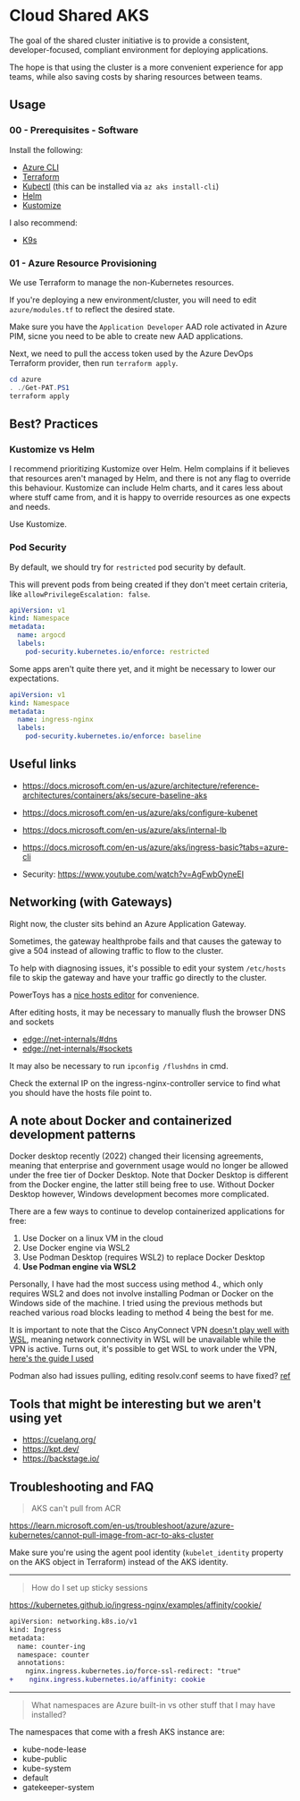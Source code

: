 # Cloud Shared AKS

The goal of the shared cluster initiative is to provide a consistent, developer-focused, compliant environment for deploying applications.

The hope is that using the cluster is a more convenient experience for app teams, while also saving costs by sharing resources between teams.

## Usage
### 00 - Prerequisites - Software

Install the following:

- [Azure CLI](https://learn.microsoft.com/en-us/cli/azure/install-azure-cli)
- [Terraform](https://developer.hashicorp.com/terraform/tutorials/azure-get-started/install-cli)
- [Kubectl](https://kubernetes.io/docs/tasks/tools/) (this can be installed via `az aks install-cli`)
- [Helm](https://helm.sh/docs/intro/install/)
- [Kustomize](https://github.com/kubernetes-sigs/kustomize)

I also recommend:

- [K9s](https://github.com/derailed/k9s)

### 01 - Azure Resource Provisioning

We use Terraform to manage the non-Kubernetes resources.

If you're deploying a new environment/cluster, you will need to edit `azure/modules.tf` to reflect the desired state.

Make sure you have the `Application Developer` AAD role activated in Azure PIM, sicne you need to be able to create new AAD applications.

Next, we need to pull the access token used by the Azure DevOps Terraform provider, then run `terraform apply`.

```powershell
cd azure
. ./Get-PAT.PS1
terraform apply
```

## Best? Practices

### Kustomize vs Helm

I recommend prioritizing Kustomize over Helm. Helm complains if it believes that resources aren't managed by Helm, and there is not any flag to override this behaviour. Kustomize can include Helm charts, and it cares less about where stuff came from, and it is happy to override resources as one expects and needs.

Use Kustomize.

### Pod Security

By default, we should try for `restricted` pod security by default.

This will prevent pods from being created if they don't meet certain criteria, like `allowPrivilegeEscalation: false`.

```yaml
apiVersion: v1
kind: Namespace
metadata:
  name: argocd
  labels:
    pod-security.kubernetes.io/enforce: restricted
```

Some apps aren't quite there yet, and it might be necessary to lower our expectations.

```yaml
apiVersion: v1
kind: Namespace
metadata:
  name: ingress-nginx
  labels:
    pod-security.kubernetes.io/enforce: baseline
```


## Useful links

- https://docs.microsoft.com/en-us/azure/architecture/reference-architectures/containers/aks/secure-baseline-aks
- https://docs.microsoft.com/en-us/azure/aks/configure-kubenet
- https://docs.microsoft.com/en-us/azure/aks/internal-lb
- https://docs.microsoft.com/en-us/azure/aks/ingress-basic?tabs=azure-cli

- Security: https://www.youtube.com/watch?v=AgFwbOyneEI


## Networking (with Gateways)

Right now, the cluster sits behind an Azure Application Gateway.

Sometimes, the gateway healthprobe fails and that causes the gateway to give a 504 instead of allowing traffic to flow to the cluster.

To help with diagnosing issues, it's possible to edit your system `/etc/hosts` file to skip the gateway and have your traffic go directly to the cluster.

PowerToys has a [nice hosts editor](https://learn.microsoft.com/en-us/windows/powertoys/hosts-file-editor) for convenience.

After editing hosts, it may be necessary to manually flush the browser DNS and sockets
- [edge://net-internals/#dns](edge://net-internals/#dns)
- [edge://net-internals/#sockets](edge://net-internals/#sockets)

It may also be necessary to run `ipconfig /flushdns` in cmd.

Check the external IP on the ingress-nginx-controller service to find what you should have the hosts file point to.


## A note about Docker and containerized development patterns

Docker desktop recently (2022) changed their licensing agreements, meaning that enterprise and government usage would no longer be allowed under the free tier of Docker Desktop. Note that Docker Desktop is different from the Docker engine, the latter still being free to use. Without Docker Desktop however, Windows development becomes more complicated.

There are a few ways to continue to develop containerized applications for free:

1. Use Docker on a linux VM in the cloud
2. Use Docker engine via WSL2
3. Use Podman Desktop (requires WSL2) to replace Docker Desktop
4. **Use Podman engine via WSL2**

Personally, I have had the most success using method 4., which only requires WSL2 and does not involve installing Podman or Docker on the Windows side of the machine. I tried using the previous methods but reached various road blocks leading to method 4 being the best for me.

It is important to note that the Cisco AnyConnect VPN [doesn't play well with WSL](https://github.com/microsoft/WSL/issues/4277), meaning network connectivity in WSL will be unavailable while the VPN is active. Turns out, it's possible to get WSL to work under the VPN, [here's the guide I used](https://gist.github.com/pyther/b7c03579a5ea55fe431561b502ec1ba8)

Podman also had issues pulling, editing resolv.conf seems to have fixed? [ref](https://github.com/containers/podman/discussions/16693#discussioncomment-5337355)

## Tools that might be interesting but we aren't using yet

- https://cuelang.org/
- https://kpt.dev/
- https://backstage.io/

## Troubleshooting and FAQ

> AKS can't pull from ACR

https://learn.microsoft.com/en-us/troubleshoot/azure/azure-kubernetes/cannot-pull-image-from-acr-to-aks-cluster

Make sure you're using the agent pool identity (`kubelet_identity` property on the AKS object in Terraform) instead of the AKS identity.

---

> How do I set up sticky sessions

https://kubernetes.github.io/ingress-nginx/examples/affinity/cookie/

```diff
apiVersion: networking.k8s.io/v1
kind: Ingress
metadata:
  name: counter-ing
  namespace: counter
  annotations:
    nginx.ingress.kubernetes.io/force-ssl-redirect: "true"
+    nginx.ingress.kubernetes.io/affinity: cookie
```

---

> What namespaces are Azure built-in vs other stuff that I may have installed?

The namespaces that come with a fresh AKS instance are:

- kube-node-lease
- kube-public
- kube-system
- default
- gatekeeper-system

